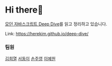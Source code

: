 # Hi there🤚
[모던 자바스크립트 Deep Dive](http://www.yes24.com/Product/Goods/92742567)를 읽고 정리하고 있습니다.  
  
Link: https://herekim.github.io/deep-dive/

### 팀원
[김희열](https://github.com/Kim-Heeyeol)
[서동이](https://github.com/seod0209)
[손주영](https://github.com/SON-JUYOUNG)
[이예원](https://github.com/jessywlee)
